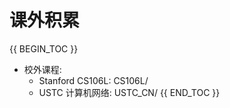 # 课外积累

{{ BEGIN_TOC }}
- 校外课程:
    - Stanford CS106L: CS106L/
    - USTC 计算机网络: USTC_CN/
{{ END_TOC }}